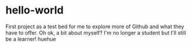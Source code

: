 # hello-world
First project as a test bed for me to explore more of Github and what they have to offer.
Oh ok, a bit about myself? I'm no longer a student but I'll still be a learner! huehue
